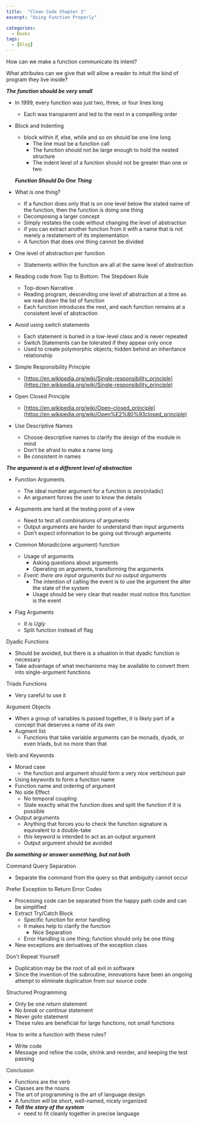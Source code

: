 ```yaml
---
title:  "Clean Code Chapter 3"
excerpt: "Using Function Properly"

categories:
  - Books
tags:
  - [Blog]
---
```


How can we make a function communicate its intent?

What attributes can we give that will allow a reader to intuit the kind of program they live inside?

***The function should be very small***

- In 1999, every function was just two, three, or four lines long
    - Each was transparent and led to the next in a compelling order

- Block and Indenting
    - block within if, else, while and so on should be one line long
        - The line must be a function call
        - The function should not be large enough to hold the nested structure
        - The indent level of a function should not be greater than one or two
    
    ***Function Should Do One Thing***
    
- What is one thing?
    - If a function does only that is on one level below the stated name of the function, then the function is doing one thing
    - Decomposing a larger concept
    - Simply restates the code without changing the level of abstraction
    - if you can extract another function from it with a name that is not merely a restatement of its implementation
    - A function that does one thing cannot be divided
- One level of abstraction per function
    - Statements within the function are all at the same level of abstraction
- Reading code from Top to Bottom: The Stepdown Rule
    - Top-down Narrative
    - Reading program, descending one level of abstraction at a time as we read down the list of function
    - Each function introduces the nest, and each function remains at a consistent level of abstraction
- Avoid using switch statements
    - Each statement is buried in a low-level class and is never repeated
    - Switch Statements can be tolerated if they appear only once
    - Used to create polymorphic objects; hidden behind an inheritance relationship
- Simple Responsibility Principle
    - [https://en.wikipedia.org/wiki/Single-responsibility_principle](https://en.wikipedia.org/wiki/Single-responsibility_principle)
- Open Closed Principle
    - [https://en.wikipedia.org/wiki/Open–closed_principle](https://en.wikipedia.org/wiki/Open%E2%80%93closed_principle)
- Use Descriptive Names
    - Choose descriptive names to clarify the design of the module in mind
    - Don’t be afraid to make a name long
    - Be consistent in names

***The argument is at a different level of abstraction*** 

- Function Arguments
    - The ideal number argument for a function is zero(niladic)
    - An argument forces the user to know the details
- Arguments are hard at the testing point of a view
    - Need to test all combinations of arguments
    - Output arguments are harder to understand than input arguments
    - Don’t expect information to be going out through arguments

- Common Monadic(one argument) function
    - Usage of arguments
        - Asking questions about arguments
        - Operating on arguments, transforming the arguments
    - *Event: there are input arguments but no output arguments*
        - The intention of calling the event is to use the argument the alter the state of the system
        - Usage should be very clear that reader must notice this function is the event
- Flag Arguments
    - *It is Ugly*
    - Split function instead of flag

Dyadic Functions

- Should be avoided, but there is a situation in that dyadic function is necessary
- Take advantage of what mechanisms may be available to convert them into single-argument functions

Triads Functions

- Very careful to use it

Argument Objects

- When a group of variables is passed together, it is likely part of a concept that deserves a name of its own
- Augment list
    - Functions that take variable arguments can be monads, dyads, or even triads, but no more than that

Verb and Keywords

- Monad case
    - the function and argument should form a very nice verb/noun pair
- Using keywords to form a function name
- Function name and ordering of argument
- No side Effect
    - No temporal coupling
    - State exactly what the function does and split the function if it is possible
- Output arguments
    - Anything that forces you to check the function signature is equivalent to a double-take
    - *this* keyword is intended to act as an output argument
    - Output argument should be avoided

***Do something or answer something, but not both*** 

Command Query Separation

- Separate the command from the query so that ambiguity cannot occur

Prefer Exception to Return Error Codes

- Processing code can be separated from the happy path code and can be simplified
- Extract Try/Catch Block
    - Specific function for error handling
    - It makes help to clarify the function
        - Nice Separation
    - Error Handling is one thing; function should only be one thing
- New exceptions are derivatives of the exception class

Don’t Repeat Yourself

- Duplication may be the root of all evil in software
- Since the invention of the subroutine, innovations have been an ongoing attempt to eliminate duplication from our source code

Structured Programming

- Only be one *return* statement
- No *break* or *continue* statement
- Never *goto* statement
- These rules are beneficial for large functions, not small functions

How to write a function with these rules?

- Write code
- Message and refine the code, shrink and reorder, and keeping the test passing

Conclusion

- Functions are the verb
- Classes are the nouns
- The art of programming is the art of language design
- A function will be short, well-named, nicely organized
- ***Tell the story of the system***
    - need to fit cleanly together in precise language